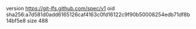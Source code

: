 version https://git-lfs.github.com/spec/v1
oid sha256:a7d581d0add6165126caf4163c0fd16122c9f90b50008254edb71df8b14bf5e8
size 488
